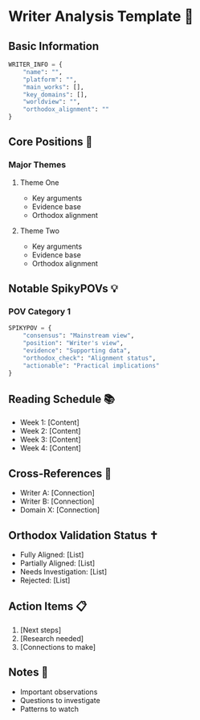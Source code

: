 # Writer Analysis Template 📝

## Basic Information
```python
WRITER_INFO = {
    "name": "",
    "platform": "",
    "main_works": [],
    "key_domains": [],
    "worldview": "",
    "orthodox_alignment": ""
}
```

## Core Positions 🎯

### Major Themes
1. Theme One
   - Key arguments
   - Evidence base
   - Orthodox alignment

2. Theme Two
   - Key arguments
   - Evidence base
   - Orthodox alignment

## Notable SpikyPOVs 💡

### POV Category 1
```python
SPIKYPOV = {
    "consensus": "Mainstream view",
    "position": "Writer's view",
    "evidence": "Supporting data",
    "orthodox_check": "Alignment status",
    "actionable": "Practical implications"
}
```

## Reading Schedule 📚
- Week 1: [Content]
- Week 2: [Content]
- Week 3: [Content]
- Week 4: [Content]

## Cross-References 🔄
- Writer A: [Connection]
- Writer B: [Connection]
- Domain X: [Connection]

## Orthodox Validation Status ✝️
- Fully Aligned: [List]
- Partially Aligned: [List]
- Needs Investigation: [List]
- Rejected: [List]

## Action Items 📋
1. [Next steps]
2. [Research needed]
3. [Connections to make]

## Notes 📝
- Important observations
- Questions to investigate
- Patterns to watch 